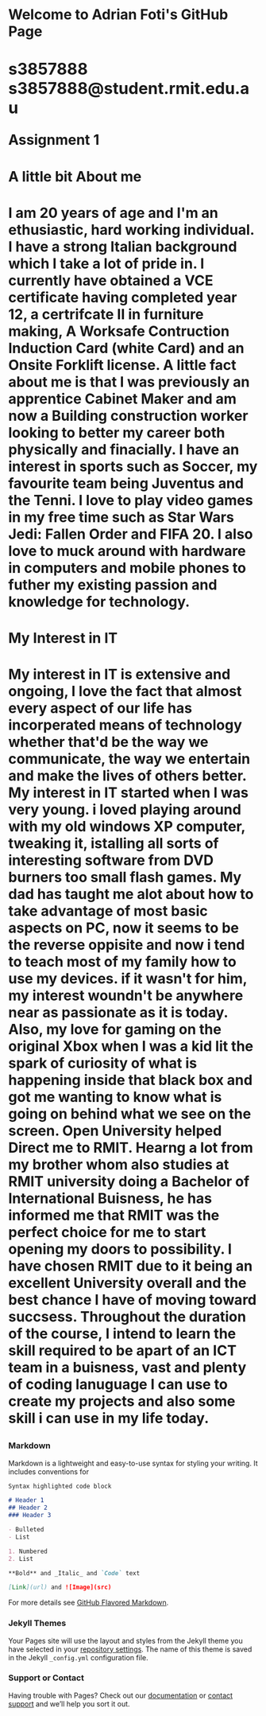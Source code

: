 <h1>Welcome to Adrian Foti's GitHub Page<h1>
  <p> <font size="6"> s3857888 s3857888@student.rmit.edu.au</font> <p>

<p>Assignment 1<p>
  
<h1>A little bit About me<h1>
<p> I am 20 years of age and I'm an ethusiastic, hard working individual. I have a strong Italian background which I take a lot of pride in. I currently have obtained a VCE certificate having completed year 12, a certrifcate II in furniture making, A Worksafe Contruction Induction Card (white Card) and an Onsite Forklift license. A little fact about me is that I was previously an apprentice Cabinet Maker and am now a Building construction worker looking to better my career both physically and finacially. I have an interest in sports such as Soccer, my favourite team being Juventus and the Tenni. I love to play video games in my free time such as Star Wars Jedi: Fallen Order and FIFA 20. I also love to muck around with hardware in computers and mobile phones to futher my existing passion and knowledge for technology. 
  
<h1>My Interest in IT<h1>
  <p>My interest in IT is extensive and ongoing, I love the fact that almost every aspect of our life has incorperated means of technology whether that'd be the way we communicate, the way we entertain and make the lives of others better. My interest in IT started when I was very young. i loved playing around with my old windows XP computer, tweaking it, istalling all sorts of interesting software from DVD burners too small flash games. My dad has taught me alot about how to take advantage of most basic aspects on PC, now it seems to be the reverse oppisite and now i tend to teach most of my family how to use my devices. if it wasn't for him, my interest woundn't be anywhere near as passionate as it is today. Also, my love for gaming on the original Xbox when I was a kid lit the spark of curiosity of what is happening inside that black box and got me wanting to know what is going on behind what we see on the screen. Open University helped Direct me to RMIT. Hearng a lot from my brother whom also studies at RMIT university doing a Bachelor of International Buisness, he has informed me that RMIT was the perfect choice for me to start opening my doors to possibility. I have chosen RMIT due to it being an excellent University overall and the best chance I have of moving toward succsess. Throughout the duration of the course, I intend to learn the skill required to be apart of an ICT team in a buisness, vast and plenty of coding lanuguage I can use to create my projects and also some skill i can use in my life today.<p>
  



### Markdown

Markdown is a lightweight and easy-to-use syntax for styling your writing. It includes conventions for

```markdown
Syntax highlighted code block

# Header 1
## Header 2
### Header 3

- Bulleted
- List

1. Numbered
2. List

**Bold** and _Italic_ and `Code` text

[Link](url) and ![Image](src)
```

For more details see [GitHub Flavored Markdown](https://guides.github.com/features/mastering-markdown/).

### Jekyll Themes

Your Pages site will use the layout and styles from the Jekyll theme you have selected in your [repository settings](https://github.com/Adrianfoti/IIT/settings). The name of this theme is saved in the Jekyll `_config.yml` configuration file.

### Support or Contact

Having trouble with Pages? Check out our [documentation](https://help.github.com/categories/github-pages-basics/) or [contact support](https://github.com/contact) and we’ll help you sort it out.
